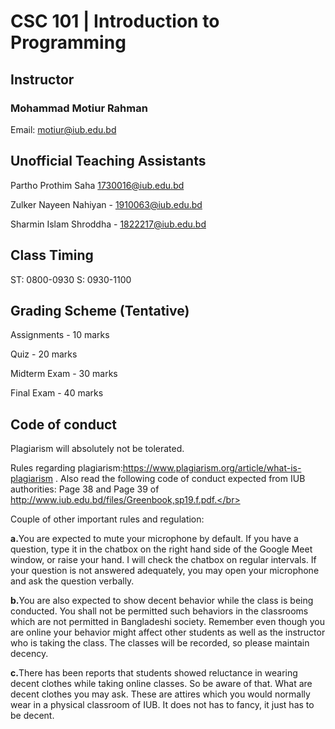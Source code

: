 # CSC 101 | Introduction to Programming
## Instructor
### Mohammad Motiur Rahman
Email: motiur@iub.edu.bd

## Unofficial Teaching Assistants
Partho Prothim Saha 1730016@iub.edu.bd

Zulker Nayeen Nahiyan - 1910063@iub.edu.bd

Sharmin Islam Shroddha - 1822217@iub.edu.bd

## Class Timing
ST: 0800-0930 S: 0930-1100

## Grading Scheme (Tentative)
Assignments - 10 marks

Quiz - 20 marks

Midterm Exam - 30 marks

Final Exam - 40 marks

## Code of conduct
Plagiarism will absolutely not be tolerated.

Rules regarding plagiarism:https://www.plagiarism.org/article/what-is-plagiarism . 
Also read the following code of conduct expected from IUB authorities: Page 38 and Page 39 of http://www.iub.edu.bd/files/Greenbook,sp19.f.pdf.</br></br>

Couple of other important rules and regulation: 

<b>a.</b>You are expected to mute your microphone by default. If you have a question, type it in the chatbox on the right hand side of the Google Meet window, or raise your hand. I will check the chatbox on regular intervals. If your question is not answered adequately, you may open your microphone and ask the question verbally.

<b>b.</b>You are also expected to show decent behavior while the class is being conducted. You shall not be permitted such behaviors in the classrooms which are not permitted in Bangladeshi society. Remember even though you are online your behavior might affect other students as well as the instructor who is taking the class. The classes will be recorded, so please maintain decency.

<b>c.</b>There has been reports that students showed reluctance in wearing decent clothes while taking online classes. So be aware of that. What are decent clothes you may ask. These are attires which you would normally wear in a physical classroom of IUB. It does not has to fancy, it just has to be decent.
        

